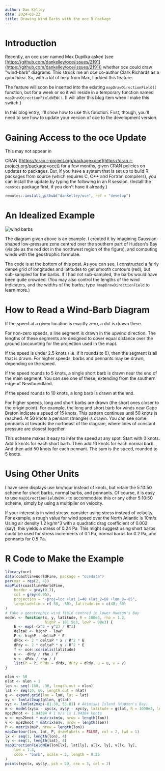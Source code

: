 ```yaml
---
author: Dan Kelley
date: 2024-03-22
title: Drawing Wind Barbs with the oce R Package
---
```


# Introduction

Recently, an oce user named Max Dupilka asked (see
[https://github.com/dankelley/oce/issues/2191](https://github.com/dankelley/oce/issues/2191))
whether oce could draw "wind-barb" diagrams.  This struck me an oce co-author
Clark Richards as a good idea.  So, with a *lot* of help from Max, I added this
feature.

The feature will soon be inserted into the existing `mapDrawDirectionField()`
function, but for a week or so it will reside in a temporary function named
`mapDrawDirectionFieldNEW()`.  (I will alter this blog item when I make this
switch.)

In this blog entry, I'll show how to use this function.  First, though, you'll
need to see how to update your version of oce to the development version.

# Gaining Access to the oce Update

This may not appear in 

CRAN
([https://cran.r-project.org/package=oce](https://cran.r-project.org/package=oce))
for a few months, given CRAN policies on updates to packages.  But, if you have
    a system that is set up to build R packages from source (which requires C,
    C++ and Fortran compilers), you can install the update by typing the
    following in an R session.  (Install the `remotes` package first, if you
    don't have it already.)

```R
remotes::install_github("dankelley/oce", ref = "develop")
```

# An Idealized Example

![wind barbs](/dek_blog/docs/assets/images/2024-03-22-wind-barb.png)

The diagram given above is an example. I created it by imagining
Gaussian-shaped low-pressure zone centred over the southern part of Hudson's
Bay (visible as the red dot in the northwest region of the figure), and
computing winds with the geostrophic formulae.

The code is at the bottom of this post.  As you can see, I constructed a fairly
dense grid of longitudes and latitudes to get smooth contours (red), but
sub-sampled for the barbs.  If I had not sub-sampled, the barbs would have been
quite crowded.  (You may also control the lengths of the wind indicators, and
the widths of the barbs; type `?mapDrawDirectionField` to learn more.)

# How to Read a Wind-Barb Diagram

If the speed at a given location is exactly zero, a dot is drawn there.

For non-zero speeds, a line segment is drawn in the upwind direction. The
lengths of these segments are designed to cover equal distance over the ground
(accounting for the projection used in the map).

If the speed is under 2.5 knots (i.e. if it rounds to 0), then the segment is
all that is drawn. For higher speeds, barbs and pennants may be drawn,
depending on the speed.

If the speed rounds to 5 knots, a single short barb is drawn near the end of
the main segment. You can see one of these, extending from the southern edge of
Newfoundland.

If the speed rounds to 10 knots, a long barb is drawn at the end.

For higher speeds, long and short barbs are drawn (the short ones closer to the
origin point). For example, the long and short barb for winds near Cape Breton
indicate a speed of 15 knots. This pattern continues until 50 knots is reached.
At 50 knots a pennant (triangle) is drawn.  You can see some pennants at
towards the northeast of the diagram, where lines of constant pressure are
closest together.

This scheme makes it easy to infer the speed at any spot. Start with 0 knots.
Add 5 knots for each short barb. Then add 10 knots for each normal barb. And
then add 50 knots for each pennant. The sum is the speed, rounded to 5 knots.


# Using Other Units

I have seen displays use km/hour instead of knots, but retain the 5:10:50
scheme for short barbs, normal barbs, and pennants.  Of course, it is easy to
use `mapDirectionFieldNEW()` to accommodate this or any other 5:10:50 scheme,
simply by using a multiplier on velocity.

If your interest is in wind stress, consider using stress instead of velocity.
For example, a rough value for wind speed over the North Atlantic is 10m/s.
Using air density 1.2 kg/m^3 with a quadratic drag coefficient of 0.002 (say),
this yields a stress of 0.24 Pa. This might suggest using short barbs could be
used for stress increments of 0.1 Pa, normal barbs for 0.2 Pa, and pennants for
0.5 Pa.




# R Code to Make the Example

```R
library(oce)
data(coastlineWorldFine, package = "ocedata")
par(mar = rep(2, 4))
mapPlot(coastlineWorldFine,
    border = gray(0.7),
    col = grey(0.95),
    projection = "+proj=lcc +lat_1=40 +lat_2=60 +lon_0=-65",
    longitudelim = c(-80, -50), latitudelim = c(40, 50)
)
# fake a geostrophic wind field centred in lower Hudson's Bay
model <- function(x, y, latitude, R = 100e3, rho = 1.2,
                  highP = 101.5e3, lowP = 98e3) {
    E <- exp(-(x^2 + y^2) / R^2)
    deltaP <- highP - lowP
    P <- highP - deltaP * E
    dPdx <- 2 * deltaP * x / R^2 * E
    dPdy <- 2 * deltaP * y / R^2 * E
    f <- oce::coriolis(latitude)
    u <- -dPdy / rho / f
    v <- dPdx / rho / f
    list(P = P, dPdx = dPdx, dPdy = dPdy, u = u, v = v)
}

nlon <- 50
nlat <- nlon + 1
lon <- seq(-100, -30, length.out = nlon)
lat <- seq(30, 60, length.out = nlat)
g <- expand.grid(lon = lon, lat = lat)
xy <- lonlat2map(g$lon, g$lat)
xyc <- lonlat2map(-81.30, 53.01) # Akimiski Island (Hudson's Bay)
m <- model(xy$x - xyc$x, xy$y - xyc$y, latitude = g$lat, R = 1000e3, lowP = 97e3, highP = 101e3)
mps2knot <- 1.94384 # 1 m/s is 1.94384 knots
u <- mps2knot * matrix(m$u, nrow = length(lon))
v <- mps2knot * matrix(m$v, nrow = length(lon))
P <- matrix(m$P, nrow = length(lon))
mapContour(lon, lat, P, drawlabels = FALSE, col = 2, lwd = 1)
lx <- seq(1, length(lon), 4)
ly <- seq(1, length(lat), 4)
mapDirectionFieldNEW(lon[lx], lat[ly], u[lx, ly], v[lx, ly],
    lwd = 1.4,
    code = "barb", scale = 2, length = 0.25
)
points(xyc$x, xyc$y, pch = 20, cex = 3, col = 2)
```
